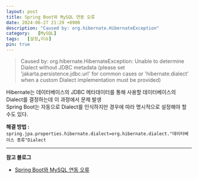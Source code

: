 ```yaml
---
layout: post
title: Spring Boot와 MySQL 연동 오류
date: 2024-06-27 21:29 +0900
description: "Caused by: org.hibernate.HibernateException"
category:   [MySQL]
tags:   [설정,이슈]
pin: true
---
```


> Caused by: org.hibernate.HibernateException: Unable to determine Dialect without JDBC metadata
(please set 'jakarta.persistence.jdbc.url' for common cases or 'hibernate.dialect' when a custom Dialect implementation must be provided)  

Hibernate는 데이터베이스의 JDBC 메타데이터를 통해 사용할 데이터베이스의 Dialect를 결정하는데 이 과정에서 문제 발생  
Spring Boot는 자동으로 Dialect를 인식하지만 경우에 따라 명시적으로 설정해야 할 수도 있다.  

**해결 방법 :** `spring.jpa.properties.hibernate.dialect=org.hibernate.dialect."데이터베이스 종류"Dialect`  
<script src="https://gist.github.com/1haann/21ce574c401c3346d5aa9fe6f83edece.js"></script>  

---

**참고 블로그**  
- [Spring Boot와 MySQL 연동 오류](https://velog.io/@jiwonblue/Spring-Boot%EC%99%80-MySQL-%EC%97%B0%EB%8F%99-%EC%98%A4%EB%A5%98)